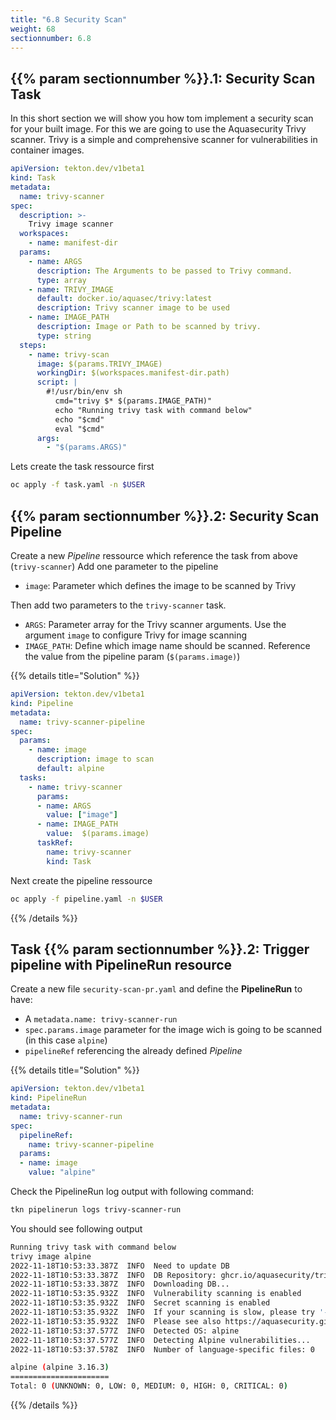 ```yaml
---
title: "6.8 Security Scan"
weight: 68
sectionnumber: 6.8
---
```



## {{% param sectionnumber %}}.1: Security Scan Task

In this short section we will show you how tom implement a security scan for your built image. For this we are going to use the Aquasecurity Trivy scanner. Trivy is a simple and comprehensive scanner for vulnerabilities in container images.


```yaml
apiVersion: tekton.dev/v1beta1
kind: Task
metadata:
  name: trivy-scanner
spec:
  description: >-
    Trivy image scanner
  workspaces:
    - name: manifest-dir
  params:
    - name: ARGS
      description: The Arguments to be passed to Trivy command.
      type: array
    - name: TRIVY_IMAGE
      default: docker.io/aquasec/trivy:latest
      description: Trivy scanner image to be used
    - name: IMAGE_PATH
      description: Image or Path to be scanned by trivy.
      type: string
  steps:
    - name: trivy-scan
      image: $(params.TRIVY_IMAGE)
      workingDir: $(workspaces.manifest-dir.path)
      script: |
        #!/usr/bin/env sh
          cmd="trivy $* $(params.IMAGE_PATH)"
          echo "Running trivy task with command below"
          echo "$cmd"
          eval "$cmd"
      args:
        - "$(params.ARGS)"
```

Lets create the task ressource first

```bash
oc apply -f task.yaml -n $USER
```


## {{% param sectionnumber %}}.2: Security Scan Pipeline

Create a new *Pipeline* ressource which reference the task from above (`trivy-scanner`)
Add one parameter to the pipeline

* `image`: Parameter which defines the image to be scanned by Trivy

Then add two parameters to the `trivy-scanner` task.

* `ARGS`: Parameter array for the Trivy scanner arguments. Use the argument `image` to configure Trivy for image scanning
* `IMAGE_PATH`: Define which image name should be scanned. Reference the value from the pipeline param (`$(params.image)`)

{{% details title="Solution" %}}
```yaml
apiVersion: tekton.dev/v1beta1
kind: Pipeline
metadata:
  name: trivy-scanner-pipeline
spec:
  params:
    - name: image
      description: image to scan
      default: alpine
  tasks:
    - name: trivy-scanner
      params:
      - name: ARGS
        value: ["image"]
      - name: IMAGE_PATH
        value:  $(params.image)
      taskRef:
        name: trivy-scanner
        kind: Task
```

Next create the pipeline ressource

```bash
oc apply -f pipeline.yaml -n $USER
```
{{% /details %}}


## Task {{% param sectionnumber %}}.2: Trigger pipeline with PipelineRun resource

Create a new file `security-scan-pr.yaml` and define the **PipelineRun** to have:

* A `metadata.name: trivy-scanner-run`
* `spec.params.image` parameter for the image wich is going to be scanned (in this case  `alpine`)
* `pipelineRef` referencing the already defined *Pipeline*

{{% details title="Solution" %}}

```yaml
apiVersion: tekton.dev/v1beta1
kind: PipelineRun
metadata:
  name: trivy-scanner-run
spec:
  pipelineRef:
    name: trivy-scanner-pipeline
  params:
  - name: image
    value: "alpine"
```

Check the PipelineRun log output with following command:

```bash
tkn pipelinerun logs trivy-scanner-run
```

You should see following output

```bash
Running trivy task with command below
trivy image alpine
2022-11-18T10:53:33.387Z  INFO  Need to update DB
2022-11-18T10:53:33.387Z  INFO  DB Repository: ghcr.io/aquasecurity/trivy-db
2022-11-18T10:53:33.387Z  INFO  Downloading DB...
2022-11-18T10:53:35.932Z  INFO  Vulnerability scanning is enabled
2022-11-18T10:53:35.932Z  INFO  Secret scanning is enabled
2022-11-18T10:53:35.932Z  INFO  If your scanning is slow, please try '--security-checks vuln' to disable secret scanning
2022-11-18T10:53:35.932Z  INFO  Please see also https://aquasecurity.github.io/trivy/v0.34/docs/secret/scanning/#recommendation for faster secret detection
2022-11-18T10:53:37.577Z  INFO  Detected OS: alpine
2022-11-18T10:53:37.577Z  INFO  Detecting Alpine vulnerabilities...
2022-11-18T10:53:37.578Z  INFO  Number of language-specific files: 0

alpine (alpine 3.16.3)
======================
Total: 0 (UNKNOWN: 0, LOW: 0, MEDIUM: 0, HIGH: 0, CRITICAL: 0)
```
{{% /details %}}
